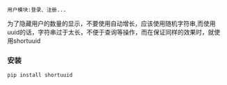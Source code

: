 ```
用户模块:登录、注册...
```

为了隐藏用户的数量的显示，不要使用自动增长，应该使用随机字符串,而使用uuid的话，字符串过于太长，不便于查询等操作，而在保证同样的效果时，就使用shortuuid

### 安装

```
pip install shortuuid
```



